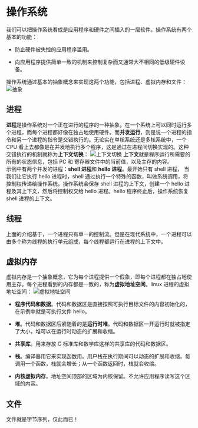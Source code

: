 # 操作系统

我们可以把操作系统看成是应用程序和硬件之间插入的一层软件。操作系统有两个基本的功能：

- 防止硬件被失控的应用程序滥用。

- 向应用程序提供简单一致的机制来控制复杂而又通常大不相同的低级硬件设备。

操作系统通过基本的抽象概念来实现这两个功能，包括进程、虚拟内存和文件：
![抽象](https://ws1.sinaimg.cn/large/e1b0b6d4ly1g2lqxyzrz3j20e807q41g.jpg)

## 进程

**进程**是操作系统对一个正在进行的程序的一种抽象。在一个系统上可以同时运行多个进程，而每个进程都好像在独占地使用硬件。而**并发运行**，则是说一个进程的指令和另一个进程的指令是交错执行的。无论实在单核系统还是多核系统中，一个 CPU 看上去都像是在并发地执行多个程序，这是通过在进程间切换实现的。这种交错执行的机制就称为**上下文切换**：
![上下文切换](https://ws1.sinaimg.cn/large/e1b0b6d4ly1g2lr4zgqe7j20n50950xo.jpg)
**上下文**就是程序运行所需要的所有的状态信息，包括 PC 和 寄存器文件中的当前值，以及主存的内容。  
示例中有两个并发的进程：**shell 进程**和 **hello 进程**。最开始只有 shell 进程， 当我们让它执行 hello 进程时，shell 通过执行一个特殊的函数，叫做系统调用，将控制权传递给操作系统。操作系统会保存 shell 进程的上下文，创建一个 hello 进程及其上下文，然后将控制权交给 hello 进程。hello 程序终止后，操作系统恢复 shell 进程的上下文。

## 线程

上面的介绍基于，一个进程只有单一的控制流。但是在现代系统中，一个进程可以由多个称为线程的执行单元组成，每个线程都运行在进程的上下文中。  

## 虚拟内存

虚拟内存是一个抽象概念，它为每个进程提供一个假象，即每个进程都在独占地使用主存。每个进程看到的内存都是一致的，称为**虚拟地址空间**。linux 进程的虚拟地址空间：
![虚拟地址空间](https://ws1.sinaimg.cn/large/e1b0b6d4ly1g2lsq6bsv8j20ho0ha14k.jpg)

- **程序代码和数据**。代码和数据区是直接按照可执行目标文件的内容初始化的，在示例中就是可执行文件 hello。
  
- **堆**。代码和数据区后紧随着的是**运行时堆**。代码和数据区一开运行时就被指定了大小，堆可以在运行时动态的扩展和收缩。

- **共享库**。用来存放 C 标准库和数学库这样的共享库的代码和数据区。

- **栈**。编译器用它来实现函数用。用户栈在执行期间可以动态的扩展和收缩。每调用一个函数，栈就会增长；从一个函数返回时，栈就会收缩。

- **内核虚拟内存**。地址空间顶部的区域为内核保留。不允许应用程序读写这个区域的内容。

## 文件

文件就是字节序列，仅此而已！
